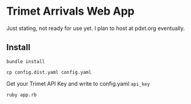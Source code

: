 # Trimet Arrivals Web App

Just stating, not ready for use yet.  I plan to host at pdxt.org eventually.

## Install

```
bundle install

cp config.dist.yaml config.yaml
```

Get your Trimet API Key and write to config.yaml `api_key`

```
ruby app.rb
```
